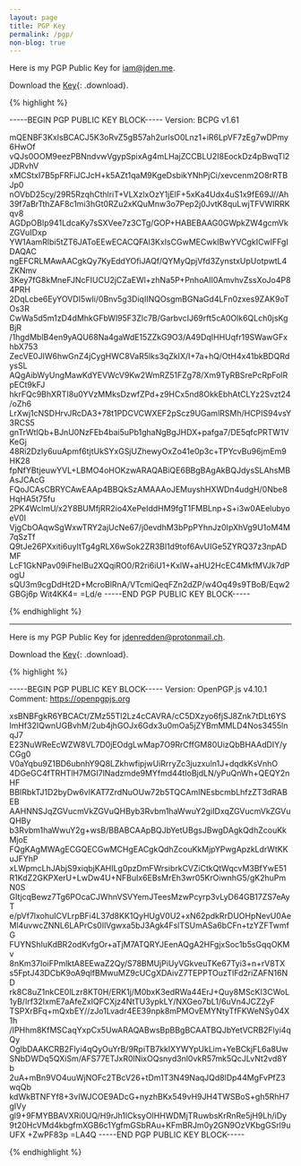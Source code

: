 ```yaml
---
layout: page
title: PGP Key
permalink: /pgp/
non-blog: true
---
```


Here is my PGP Public Key for [&#105;&#097;&#109;&#064;&#106;&#100;&#101;&#110;&#046;&#109;&#101;](&#109;&#097;&#105;&#108;&#116;&#111;&#058;&#105;&#097;&#109;&#064;&#106;&#100;&#101;&#110;&#046;&#109;&#101;).

Download the [Key](/content/keys/iam-jden-me-public.asc){: .download}.

{% highlight %}

-----BEGIN PGP PUBLIC KEY BLOCK-----
Version: BCPG v1.61

mQENBF3KxIsBCACJ5K3oRvZ5gB57ah2urlsO0Lnz1+iR6LpVF7zEg7wDPmy6HwOf
vQJs0OOM9eezPBNndvwVgypSpixAg4mLHajZCCBLU2I8EockDz4pBwqTl2JDRvhV
xMCStxI7B5pFRFiJCJcH+k5AZt1qaM9KgeDsbikYNhPjCi/xevcenm2O8rRTBJp0
nOVbD25cy/29R5RzqhCthlriT+VLXzlxOzY1jElF+5xKa4Udx4uS1x9fE69J//Ah
39f7aBrTthZAF8c1mi3hGt0RZu2xKQuMnw3o7Pep2j0JvtK8quLwjTFVWIRRKqv8
AGDpOBIp941LdcaKy7sSXVee7z3CTg/GOP+HABEBAAG0GWpkZW4gcmVkZGVuIDxp
YW1AamRlbi5tZT6JAToEEwECACQFAl3KxIsCGwMECwkIBwYVCgkICwIFFgIDAQAC
ngEFCRLMAwAACgkQy7KyEddYOfiJAQf/QYMyQpjVfd3ZynstxUpUotpwtL4ZKNmv
3Key7fG8kMneFJNcFIUCU2jCZaEWl+zhNa5P+PnhoAII0AmvhvZssXoJo4P84PRH
2DqLcbe6EyYOVDI5wIi/0Bnv5g3DiqIINQOsgmBGNaGd4LFn0zxes9ZAK9oTOs3R
CwWa5d5m1zD4dMhkGFbWl95F3Zlc7B/GarbvcIJ69rft5cA0Olk6QLch0jsKgBjR
/1hgdMblB4en9yAQU68Na4gaWdE15ZZkG9O3/A49DqIHHUqfr19SWawGFxhbX753
ZecVE0JIW6hwGnZ4jCygHWC8VaR5lks3qZkIX/I+7a+hQ/OtH4x41bkBDQRdysSL
AQgAibWyUngMawKdYEVWcV9Kw2WmRZ51FZg78/Xm9TyRBSrePcRpFolRpECt9kFJ
hkrFQc9BhXRTI8u0YVzMMksDzwfZPd+z9HCx5nd8OkkEbhAtCLYz2Svzt24/oZh6
LrXwj1cNSDHrvJRcDA3+78t1PDCVCWXEF2pScz9UGamlRSMh/HCPIS94vsY3RCS5
gnTrWtlQb+BJnU0NzFEb4bai5uPb1ghaNgBgJHDX+pafga7/DE5qfcPRTW1VKeGj
48Ri2DzIy6uuApmf6tjtUkSYxGSjUZhewyOxZo41e0p3c+TPYcvBu96jmEm9HK28
fpNfYBtjeuwYVL+LBMO4oHOKzwARAQABiQE6BBgBAgAkBQJdysSLAhsMBAsJCAcG
FQoJCAsCBRYCAwEAAp4BBQkSzAMAAAoJEMuyshHXWDn4udgH/0Nbe8HqHA5t75fu
2PK4WclmU/x2Y8BUMfjRR2io4XePeIddHM9fgT1FMBLnp+S+i3w0AEelubyoeV0I
VjgCbOAqwSgWxwTRY2ajUcNe67/j0evdhM3bPpPYhnJz0IpXhVg9U1oM4M7qSzTf
Q9tJe26PXxiti6uyItTg4gRLX6wSok2ZR3Bl1d9tof6AvUIGe5ZYRQ37z3npADMF
LcF1GkNPav09iFheIBu2XQqiRO0/R2ri6iU1+KxlW+aHU2HcEC4MkfMVJk7dPogU
sQU3m9cgDdHt2D+McroBlRnA/VTcmiQeqFZn2dZP/w4Oq49s9TBoB/Eqw2GBGj6p
Wit4KK4=
=Ld/e
-----END PGP PUBLIC KEY BLOCK-----

{% endhighlight %}

---

Here is my PGP Public Key for [&#106;&#100;&#101;&#110;&#114;&#101;&#100;&#100;&#101;&#110;&#064;&#112;&#114;&#111;&#116;&#111;&#110;&#109;&#097;&#105;&#108;&#046;&#099;&#104;](&#109;&#097;&#105;&#108;&#116;&#111;&#058;&#106;&#100;&#101;&#110;&#114;&#101;&#100;&#100;&#101;&#110;&#064;&#112;&#114;&#111;&#116;&#111;&#110;&#109;&#097;&#105;&#108;&#046;&#099;&#104;).

Download the [Key](/content/keys/jdenredden-protonmail-ch-public.asc){: .download}.

{% highlight %}

-----BEGIN PGP PUBLIC KEY BLOCK-----
Version: OpenPGP.js v4.10.1
Comment: https://openpgpjs.org

xsBNBFgkR6YBCACt/ZMz55Tl2Lz4cCAVRA/cC5DXzyo6fjSJ8Znk7tDLt6YS
lmHf32IQwnUGBvhM/2ub4jhGOJx6Gdx3u0mOa5jZYBmMMLD4Nos3455lnqJ7
E23NuWReEcWZW8VL7D0jEOdgLwMap7O9RrCffGM80UizQbBHAAdDIY/yCGg0
V0aYqbu9Z1BD6ubnhY9Q8LZkhwfipjwUiRrryZc3juzxuln1J+dqdkKsVnhO
4DGeGC4fTRHTlH7MGI7lNadzmde9MYfmd44tIoBjdLN/yPuQnWh+QEQY2nHF
BBIRbkTJ1D2byDw6vIKAT7ZrdNuOUw72b5TQCAmINEsbcmbLhfzZT3dRABEB
AAHNNSJqZGVucmVkZGVuQHByb3Rvbm1haWwuY2giIDxqZGVucmVkZGVuQHBy
b3Rvbm1haWwuY2g+wsB/BBABCAApBQJbYetUBgsJBwgDAgkQdhZcouKkMjoE
FQgKAgMWAgECGQECGwMCHgEACgkQdhZcouKkMjpYPwgApzkLdrWtKKuJFYhP
xLWpmcLhJAbjS9xiqbjKAHILg0pzDmFWrsibrkCVZiCtkQtWqcvM3BfYwE51
R1KdZ2GKPXerU+LwDw4U+NFBuIx6EBsMrEh3wr05KrOiwnhG5/gK2huPmN0S
GItjcqBewz7Tg6POcaCJWhnVSVYemJTeesMzwPcyrp3vLyD64GB17ZS7eAyT
e/pVf7lxohuICVLrpBFi4L37d8KK1QyHUgV0U2+xN62pdkRrDUOHpNevU0Ae
Ml4uvwcZNNL6LAPrCs0IlVgwxa5bJ3Agk4FslTSUmASa6bCFn+tzYZFTwmfG
FUYNShIuKdBR2odKvfgOr+aTjM7ATQRYJEenAQgA2HFgjxSoc1b5sGqqOKMv
8nKm37IoiFPmlktA8EEwaZ2Qy/S78BMUjPiUyVGkveuTKe67Tyi3+n+rV8TX
s5FptJ43DCbK9oA9qlfBMwuMZ9cUCgXDAivZ7TEPPTOuzTlFd2riZAFN16ND
rk8C8uZ1nkCE0lLzr8KT0H/ERK1j/M0bxK3edRWa44ErJ+Quy8MScKI3CWoL
1yB/Irf32IxmE7aAfeZxIQFCXjz4NtTU3ypkLY/NXGeo7bL1/6uVn4JCZ2yF
TSPXrBFq+mQxbEY//zJo1Lvadr4EE39npk8mPMOvEMYNtyTfFKWeNSy04X1h
/IPHhm8KfMSCaqYxpCx5UwARAQABwsBpBBgBCAATBQJbYetVCRB2Flyi4qQy
OgIbDAAKCRB2Flyi4qQyOuYrB/9RpiTB7kklXYWYpUkLim+YeBCkjFL6a8Uw
SNbDWDq5QXiSm/AFS77ETJxR0lNixOQsnyd3nl0vkR57mk5QcJLvNt2vd8Yb
2uA+mBn9VO4uuWjNOFc2TBcV26+tDm1T3N49NaqJQd8lDp44MgFvPfZ3wqQb
kdWkBTNFYf8+3vIWJCOE9ADcG+nyzhBKx549vH9JH4TWSBoS+gh5RhH7gIVy
gl9+9FMYBBAVXRi0UQ/H9rJh1lCksyOIHHWDMjTRuwbsKrRnRe5jH9Lh/iDy
9t20HcVMd4kbgfmXGB6c1YgfmGSbRAu+KFmBRJm0y2GN9OzVKbgGSrl9uUFX
+ZwPF83p
=LA4Q
-----END PGP PUBLIC KEY BLOCK-----

{% endhighlight %}
